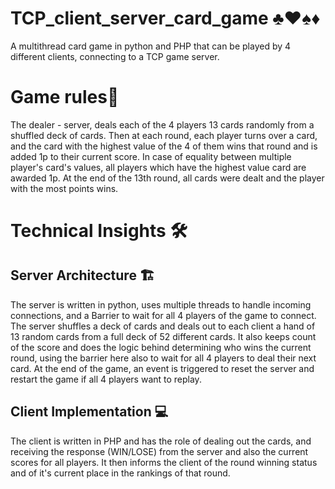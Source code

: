 # TCP_client_server_card_game ♣️♥️♠️♦️
A multithread card game in python and PHP that can be played by 4 different clients, connecting to a TCP game server.

# Game rules🎲
  
  The dealer - server, deals each of the 4 players 13 cards randomly from a shuffled deck of cards. Then at each round, each player turns over a card, and the card with the highest value of the 4 of them wins that round and is added 1p to their current score. In case of equality between multiple player's card's values, all players which have the highest value card are awarded 1p. At the end of the 13th round, all cards were dealt and the player with the most points wins.

# Technical Insights 🛠️
## Server Architecture 🏗️

  The server is written in python, uses multiple threads to handle incoming connections, and a Barrier to wait for all 4 players of the game to connect.
The server shuffles a deck of cards and deals out to each client a hand of 13 random cards from a full deck of 52 different cards. It also keeps count of the score and does the logic behind determining who wins the current round, using the barrier here also to wait for all 4 players to deal their next card. At the end of the game, an event is triggered to reset the server and restart the game if all 4 players want to replay.

## Client Implementation 💻

  The client is written in PHP and has the role of dealing out the cards, and receiving the response (WIN/LOSE) from the server and also the current scores for all players. It then informs the client of the round winning status and of it's current place in the rankings of that round.
